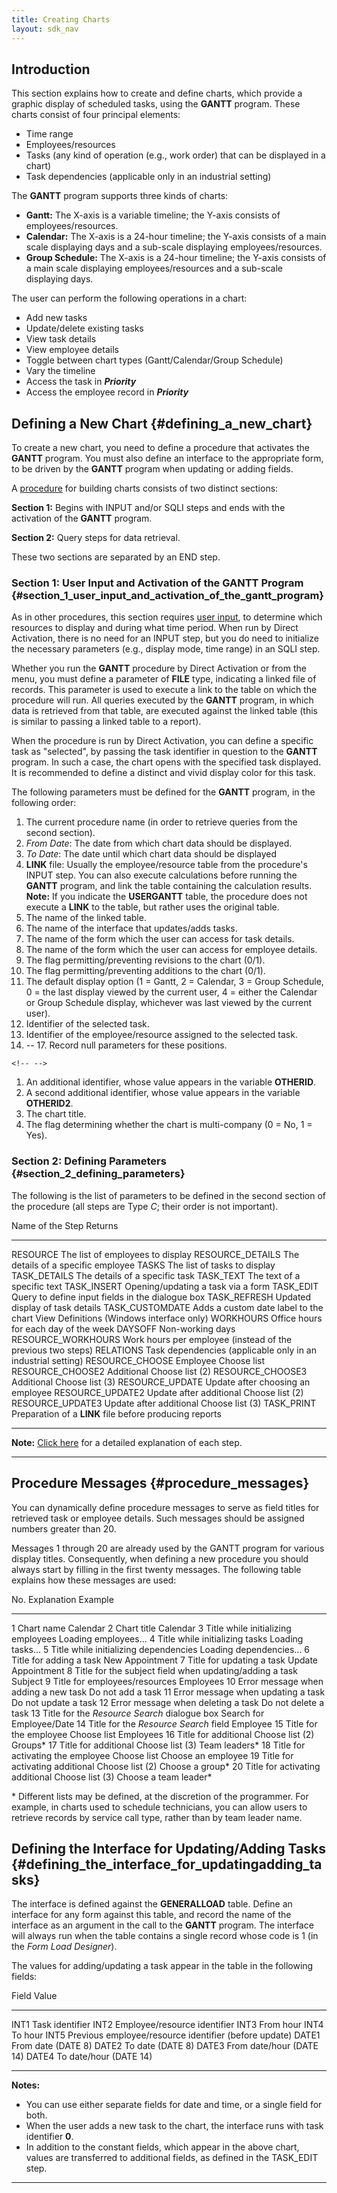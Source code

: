 ```yaml
---
title: Creating Charts
layout: sdk_nav
---
```



## Introduction

This section explains how to create and define charts, which provide a
graphic display of scheduled tasks, using the **GANTT** program. These
charts consist of four principal elements:

-   Time range
-   Employees/resources
-   Tasks (any kind of operation (e.g., work order) that can be
    displayed in a chart)
-   Task dependencies (applicable only in an industrial setting)

The **GANTT** program supports three kinds of charts:

-   **Gantt:** The X-axis is a variable timeline; the Y-axis consists of
    employees/resources.
-   **Calendar:** The X-axis is a 24-hour timeline; the Y-axis consists
    of a main scale displaying days and a sub-scale displaying
    employees/resources.
-   **Group Schedule:** The X-axis is a 24-hour timeline; the Y-axis
    consists of a main scale displaying employees/resources and a
    sub-scale displaying days.

The user can perform the following operations in a chart:

-   Add new tasks
-   Update/delete existing tasks
-   View task details
-   View employee details
-   Toggle between chart types (Gantt/Calendar/Group Schedule)
-   Vary the timeline
-   Access the task in ***Priority***
-   Access the employee record in ***Priority***

## Defining a New Chart {#defining_a_new_chart}

To create a new chart, you need to define a procedure that activates the
**GANTT** program. You must also define an interface to the appropriate
form, to be driven by the **GANTT** program when updating or adding
fields.

A [procedure](Procedures "wikilink") for building charts consists of two
distinct sections:

**Section 1:** Begins with INPUT and/or SQLI steps and ends with the
activation of the **GANTT** program.

**Section 2:** Query steps for data retrieval.

These two sections are separated by an END step.

### Section 1: User Input and Activation of the GANTT Program {#section_1_user_input_and_activation_of_the_gantt_program}

As in other procedures, this section requires [user
input](User_Input_in_Procedures "wikilink"), to determine which
resources to display and during what time period. When run by Direct
Activation, there is no need for an INPUT step, but you do need to
initialize the necessary parameters (e.g., display mode, time range) in
an SQLI step.

Whether you run the **GANTT** procedure by Direct Activation or from the
menu, you must define a parameter of **FILE** type, indicating a linked
file of records. This parameter is used to execute a link to the table
on which the procedure will run. All queries executed by the **GANTT**
program, in which data is retrieved from that table, are executed
against the linked table (this is similar to passing a linked table to a
report).

When the procedure is run by Direct Activation, you can define a
specific task as "selected", by passing the task identifier in question
to the **GANTT** program. In such a case, the chart opens with the
specified task displayed. It is recommended to define a distinct and
vivid display color for this task.

The following parameters must be defined for the **GANTT** program, in
the following order:

1.  The current procedure name (in order to retrieve queries from the
    second section).
2.  *From Date*: The date from which chart data should be displayed.
3.  *To Date*: The date until which chart data should be displayed
4.  **LINK** file: Usually the employee/resource table from the
    procedure's INPUT step. You can also execute calculations before
    running the **GANTT** program, and link the table containing the
    calculation results.\
    **Note:** If you indicate the **USERGANTT** table, the procedure
    does not execute a **LINK** to the table, but rather uses the
    original table.
5.  The name of the linked table.
6.  The name of the interface that updates/adds tasks.
7.  The name of the form which the user can access for task details.
8.  The name of the form which the user can access for employee details.
9.  The flag permitting/preventing revisions to the chart (0/1).
10. The flag permitting/preventing additions to the chart (0/1).
11. The default display option (1 = Gantt, 2 = Calendar, 3 = Group
    Schedule, 0 = the last display viewed by the current user, 4 =
    either the Calendar or Group Schedule display, whichever was last
    viewed by the current user).
12. Identifier of the selected task.
13. Identifier of the employee/resource assigned to the selected task.
14. -- 17. Record null parameters for these positions.

```{=html}
<!-- -->
```
1.  An additional identifier, whose value appears in the variable
    **OTHERID**.
2.  A second additional identifier, whose value appears in the variable
    **OTHERID2**.
3.  The chart title.
4.  The flag determining whether the chart is multi-company (0 = No, 1 =
    Yes).

### Section 2: Defining Parameters {#section_2_defining_parameters}

The following is the list of parameters to be defined in the second
section of the procedure (all steps are Type *C*; their order is not
important).

  Name of the Step     Returns
  -------------------- ---------------------------------------------------------------------------------
  RESOURCE             The list of employees to display
  RESOURCE_DETAILS     The details of a specific employee
  TASKS                The list of tasks to display
  TASK_DETAILS         The details of a specific task
  TASK_TEXT            The text of a specific text
  TASK_INSERT          Opening/updating a task via a form
  TASK_EDIT            Query to define input fields in the dialogue box
  TASK_REFRESH         Updated display of task details
  TASK_CUSTOMDATE      Adds a custom date label to the chart View Definitions (Windows interface only)
  WORKHOURS            Office hours for each day of the week
  DAYSOFF              Non-working days
  RESOURCE_WORKHOURS   Work hours per employee (instead of the previous two steps)
  RELATIONS            Task dependencies (applicable only in an industrial setting)
  RESOURCE_CHOOSE      Employee Choose list
  RESOURCE_CHOOSE2     Additional Choose list (2)
  RESOURCE_CHOOSE3     Additional Choose list (3)
  RESOURCE_UPDATE      Update after choosing an employee
  RESOURCE_UPDATE2     Update after additional Choose list (2)
  RESOURCE_UPDATE3     Update after additional Choose list (3)
  TASK_PRINT           Preparation of a **LINK** file before producing reports

------------------------------------------------------------------------

**Note:** [Click here](Parameters_for_a_New_Chart "wikilink") for a
detailed explanation of each step.

------------------------------------------------------------------------

## Procedure Messages {#procedure_messages}

You can dynamically define procedure messages to serve as field titles
for retrieved task or employee details. Such messages should be assigned
numbers greater than 20.

Messages 1 through 20 are already used by the GANTT program for various
display titles. Consequently, when defining a new procedure you should
always start by filling in the first twenty messages. The following
table explains how these messages are used:

  No.   Explanation                                               Example
  ----- --------------------------------------------------------- --------------------------
  1     Chart name                                                Calendar
  2     Chart title                                               Calendar
  3     Title while initializing employees                        Loading employees...
  4     Title while initializing tasks                            Loading tasks...
  5     Title while initializing dependencies                     Loading dependencies...
  6     Title for adding a task                                   New Appointment
  7     Title for updating a task                                 Update Appointment
  8     Title for the subject field when updating/adding a task   Subject
  9     Title for employees/resources                             Employees
  10    Error message when adding a new task                      Do not add a task
  11    Error message when updating a task                        Do not update a task
  12    Error message when deleting a task                        Do not delete a task
  13    Title for the *Resource Search* dialogue box              Search for Employee/Date
  14    Title for the *Resource Search* field                     Employee
  15    Title for the employee Choose list                        Employees
  16    Title for additional Choose list (2)                      Groups\*
  17    Title for additional Choose list (3)                      Team leaders\*
  18    Title for activating the employee Choose list             Choose an employee
  19    Title for activating additional Choose list (2)           Choose a group\*
  20    Title for activating additional Choose list (3)           Choose a team leader\*

\* Different lists may be defined, at the discretion of the programmer.
For example, in charts used to schedule technicians, you can allow users
to retrieve records by service call type, rather than by team leader
name.

## Defining the Interface for Updating/Adding Tasks {#defining_the_interface_for_updatingadding_tasks}

The interface is defined against the **GENERALLOAD** table. Define an
interface for any form against this table, and record the name of the
interface as an argument in the call to the **GANTT** program. The
interface will always run when the table contains a single record whose
code is 1 (in the *Form Load Designer*).

The values for adding/updating a task appear in the table in the
following fields:

  Field   Value
  ------- -------------------------------------------------------
  INT1    Task identifier
  INT2    Employee/resource identifier
  INT3    From hour
  INT4    To hour
  INT5    Previous employee/resource identifier (before update)
  DATE1   From date (DATE 8)
  DATE2   To date (DATE 8)
  DATE3   From date/hour (DATE 14)
  DATE4   To date/hour (DATE 14)

------------------------------------------------------------------------

**Notes:**

-   You can use either separate fields for date and time, or a single
    field for both.
-   When the user adds a new task to the chart, the interface runs with
    task identifier **0**.
-   In addition to the constant fields, which appear in the above chart,
    values are transferred to additional fields, as defined in the
    TASK_EDIT step.

------------------------------------------------------------------------
